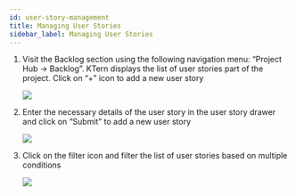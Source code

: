 ```yaml
---
id: user-story-management
title: Managing User Stories
sidebar_label: Managing User Stories
---
```


1. Visit the Backlog section using the following navigation menu: “Project Hub -> Backlog”. KTern
   displays the list of user stories part of the project. Click on “+” icon to add a new user story

   ![](https://storage.googleapis.com/ktern-public-files/product-documentation/user-story-1.png)

2. Enter the necessary details of the user story in the user story drawer and click on “Submit” to add a
   new user story

   ![](https://storage.googleapis.com/ktern-public-files/product-documentation/user-story-2.png)

3. Click on the filter icon and filter the list of user stories based on multiple conditions

   ![](https://storage.googleapis.com/ktern-public-files/product-documentation/user-story-3.png)
